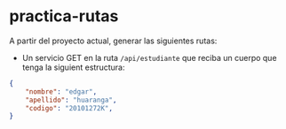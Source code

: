 # practica-rutas
A partir del proyecto actual, generar las siguientes rutas:

- Un servicio GET en la ruta `/api/estudiante` que reciba un cuerpo que tenga la siguient estructura:
```json
{
    "nombre": "edgar",
    "apellido": "huaranga",
    "codigo": "20101272K",
}
```